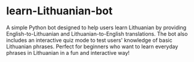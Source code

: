 # learn-Lithuanian-bot
A simple Python bot designed to help users learn Lithuanian by providing English-to-Lithuanian and Lithuanian-to-English translations. The bot also includes an interactive quiz mode to test users' knowledge of basic Lithuanian phrases. Perfect for beginners who want to learn everyday phrases in Lithuanian in a fun and interactive way!
